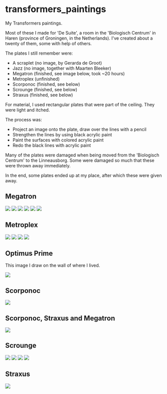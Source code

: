 # transformers_paintings

My Transformers paintings.

Most of these I made for 'De Suite', a room in
the 'Biologisch Centrum' in Haren (province of Groningen, in
the Netherlands). I've created about a twenty of them,
some with help of others.

The plates I still remember were:

- A scraplet (no image, by Gerarda de Groot)
- Jazz  (no image, together with Maarten Bleeker)
- Megatron (finished, see image below, took ~20 hours)
- Metroplex (unfinished)
- Scorponoc (finished, see below)
- Scrounge (finished, see below)
- Straxus (finished, see below)

For material, I used rectangular plates that were part
of the ceiling. They were light and itched.

The process was:
- Project an image onto the plate, draw over the lines with a pencil
- Strengthen the lines by using black acrylic paint
- Paint the surfaces with colored acrylic paint
- Redo the black lines with acrylic paint

Many of the plates were damaged when being moved
from the 'Biologisch Centrum' to the Linneausborg.
Some were damaged so much that these were thrown away
immediately.

In the end, some plates ended up at my place,
after which these were given away.


## Megatron

![](Megatron_full.jpg)
![](Megatron_hand.jpg)
![](Megatron_head.jpg)
![](Megatron_plate.jpg)
![](Megatron_torso.jpg)
![](Megatron_torso_zoom.jpg)

## Metroplex

![](Metroplex_foot.jpg)
![](Metroplex_head.jpg)
![](Metroplex_plate.jpg)
![](Metroplex_torso.jpg)

## Optimus Prime

This image I draw on the wall of where I lived.

![](Optimus_prime.jpg)

## Scorponoc

![](Scorponok.jpg)

## Scorponoc, Straxus and Megatron

![](Scorpanoc_straxus_megatron_plates.jpg)

## Scrounge

![](Scrounge_head.jpg)
![](Scrounge_metroplex_plates.jpg)
![](Scrounge_plate.jpg)
![](Scrounge_torso.jpg)

## Straxus

![](Straxus.jpg)
